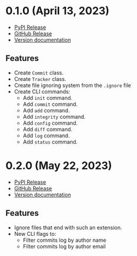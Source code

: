 # 0.1.0 (April 13, 2023)

- [PyPI Release](https://pypi.org/project/box-vcs/0.1.0)
- [GitHub Release](https://github.com/firlast/box/releases/tag/v0.1.0)
- [Version documentation](https://github.com/firlast/box/blob/master/docs/0.1.0.md)

## Features

- Create `Commit` class.
- Create `Tracker` class.
- Create file ignoring system from the `.ignore` file
- Create CLI commands:
  - Add `init` command.
  - Add `commit` command.
  - Add `add` command.
  - Add `integrity` command.
  - Add `config` command.
  - Add `diff` command.
  - Add `log` command.
  - Add `status` command.

# 0.2.0 (May 22, 2023)

- [PyPI Release](https://pypi.org/project/box-vcs/0.2.0)
- [GitHub Release](https://github.com/firlast/box/releases/tag/v0.2.0)
- [Version documentation](https://github.com/firlast/box/blob/master/docs/0.2.0.md)

## Features

- Ignore files that end with such an extension.
- New CLI flags to:
  - Filter commits log by author name
  - Filter commits log by author email